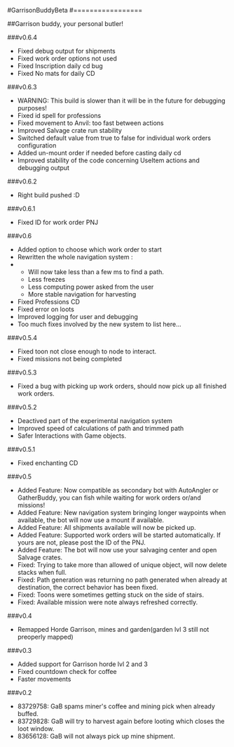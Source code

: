 #GarrisonBuddyBeta
#=================

##Garrison buddy, your personal butler!


###v0.6.4
* Fixed debug output for shipments
* Fixed work order options not used
* Fixed Inscription daily cd bug
* Fixed No mats for daily CD

###v0.6.3
* WARNING: This build is slower than it will be in the future for debugging purposes! 
* Fixed id spell for professions
* Fixed movement to Anvil: too fast between actions
* Improved Salvage crate run stability 
* Switched default value from true to false for individual work orders configuration
* Added un-mount order if needed before casting daily cd
* Improved stability of the code concerning UseItem actions and debugging output

###v0.6.2
* Right build pushed :D 

###v0.6.1
* Fixed ID for work order PNJ

###v0.6
* Added option to choose which work order to start
* Rewritten the whole navigation system : 
*  * Will now take less than a few ms to find a path.
   * Less freezes
   * Less computing power asked from the user
   * More stable navigation for harvesting
* Fixed Professions CD
* Fixed error on loots
* Improved logging for user and debugging
* Too much fixes involved by the new system to list here... 

###v0.5.4
* Fixed toon not close enough to node to interact. 
* Fixed missions not being completed

###v0.5.3
* Fixed a bug with picking up work orders, should now pick up all finished work orders.

###v0.5.2
* Deactived part of the experimental navigation system
* Improved speed of calculations of path and trimmed path
* Safer Interactions with Game objects.

###v0.5.1
* Fixed enchanting CD

###v0.5
* Added Feature: Now compatible as secondary bot with AutoAngler or GatherBuddy, you can fish while waiting for work orders or/and missions!
* Added Feature: New navigation system bringing longer waypoints when available, the bot will now use a mount if available.
* Added Feature: All shipments available will now be picked up.
* Added Feature: Supported work orders will be started automatically. If yours are not, please post the ID of the PNJ.
* Added Feature: The bot will now use your salvaging center and open Salvage crates.
* Fixed: Trying to take more than allowed of unique object, will now delete stacks when full.
* Fixed: Path generation was returning no path generated when already at destination, the correct behavior has been fixed.
* Fixed: Toons were sometimes getting stuck on the side of stairs.
* Fixed: Available mission were note always refreshed correctly.

###v0.4
* Remapped Horde Garrison, mines and garden(garden lvl 3 still not preoperly mapped)

###v0.3
* Added support for Garrison horde lvl 2 and 3
* Fixed countdown check for coffee
* Faster movements

###v0.2
* 83729758: GaB spams miner's coffee and mining pick when already buffed.
* 83729828: GaB will try to harvest again before looting which closes the loot window.
* 83656128: GaB will not always pick up mine shipment.